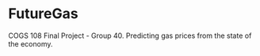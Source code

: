 # FutureGas
COGS 108 Final Project - Group 40. Predicting gas prices from the state of the economy.
